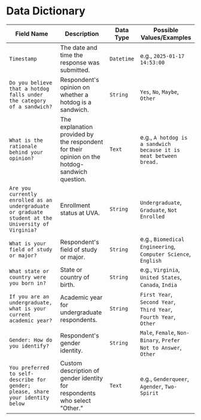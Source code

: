 # Data Dictionary

| **Field Name**                                  | **Description**                                                                                           | **Data Type** | **Possible Values/Examples**                                                                                   |
|-------------------------------------------------|-----------------------------------------------------------------------------------------------------------|---------------|---------------------------------------------------------------------------------------------------------------|
| `Timestamp`                                     | The date and time the response was submitted.                                                             | `Datetime`    | e.g., `2025-01-17 14:53:00`                                                                                   |
| `Do you believe that a hotdog falls under the category of a sandwich?` | Respondent's opinion on whether a hotdog is a sandwich.                                                   | `String`      | `Yes`, `No`, `Maybe`, `Other`                                                                                 |
| `What is the rationale behind your opinion?`    | The explanation provided by the respondent for their opinion on the hotdog-sandwich question.             | `Text`        | e.g., `A hotdog is a sandwich because it is meat between bread.`                                              |
| `Are you currently enrolled as an undergraduate or graduate student at the University of Virginia?` | Enrollment status at UVA.                                                                                 | `String`      | `Undergraduate`, `Graduate`, `Not Enrolled`                                                                   |
| `What is your field of study or major?`         | Respondent's field of study or major.                                                                     | `String`      | e.g., `Biomedical Engineering`, `Computer Science`, `English`                                                 |
| `What state or country were you born in?`       | State or country of birth.                                                                                | `String`      | e.g., `Virginia`, `United States`, `Canada`, `India`                                                          |
| `If you are an undergraduate, what is your current academic year?`    | Academic year for undergraduate respondents.                                                              | `String`      | `First Year`, `Second Year`, `Third Year`, `Fourth Year`, `Other`                                             |
| `Gender: How do you identify?`                  | Respondent's gender identity.                                                                             | `String`      | `Male`, `Female`, `Non-Binary`, `Prefer Not to Answer`, `Other`                                               |
| `You preferred to self-describe for gender; please, share your identity below` | Custom description of gender identity for respondents who select "Other."                                 | `Text`        | e.g., `Genderqueer`, `Agender`, `Two-Spirit`                                                                   |
